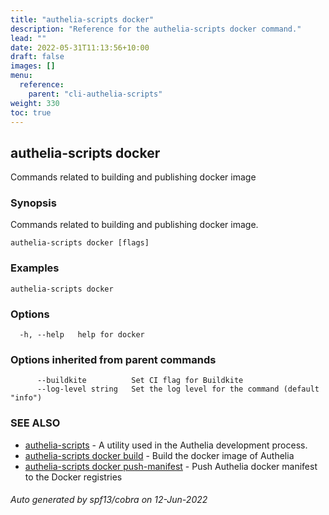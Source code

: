 ```yaml
---
title: "authelia-scripts docker"
description: "Reference for the authelia-scripts docker command."
lead: ""
date: 2022-05-31T11:13:56+10:00
draft: false
images: []
menu:
  reference:
    parent: "cli-authelia-scripts"
weight: 330
toc: true
---
```


## authelia-scripts docker

Commands related to building and publishing docker image

### Synopsis

Commands related to building and publishing docker image.

```
authelia-scripts docker [flags]
```

### Examples

```
authelia-scripts docker
```

### Options

```
  -h, --help   help for docker
```

### Options inherited from parent commands

```
      --buildkite          Set CI flag for Buildkite
      --log-level string   Set the log level for the command (default "info")
```

### SEE ALSO

* [authelia-scripts](authelia-scripts.md)	 - A utility used in the Authelia development process.
* [authelia-scripts docker build](authelia-scripts_docker_build.md)	 - Build the docker image of Authelia
* [authelia-scripts docker push-manifest](authelia-scripts_docker_push-manifest.md)	 - Push Authelia docker manifest to the Docker registries

###### Auto generated by spf13/cobra on 12-Jun-2022
